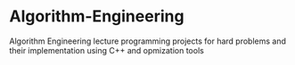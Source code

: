 # Algorithm-Engineering
Algorithm Engineering lecture programming projects for hard problems and their implementation using C++ and opmization tools
